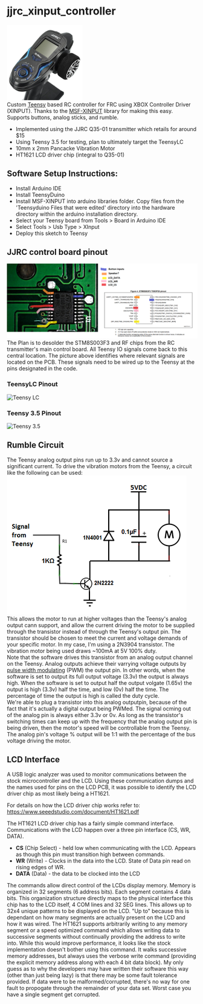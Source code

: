 # jjrc_xinput_controller 
<img src="https://github.com/jcorcoran/jjrc_xinput_controller/raw/master/images/jjrc_controller.png" width="200" title="jjrc_controller"></img>  
Custom [Teensy](https://www.pjrc.com/teensy/) based RC controller for FRC using XBOX Controller Driver (XINPUT). Thanks to the [MSF-XINPUT](https://github.com/zlittell/MSF-XINPUT) library for making this easy.  
Supports buttons, analog sticks, and rumble.
-  Implemented using the JJRC Q35-01 transmitter which retails for around $15
-  Using Teensy 3.5 for testing, plan to ultimately target the TeensyLC
-  10mm x 2mm Pancacke Vibration Motor
-  HT1621 LCD driver chip (integral to Q35-01)

## Software Setup Instructions:
-  Install Arduino IDE
-  Install TeensyDuino
-  Install MSF-XINPUT into arduino libraries folder. Copy files from the 'Teensyduino Files that were edited' directory into the hardware directory within the arduino installation directory.
-  Select your Teensy board from Tools > Board in Arduino IDE
-  Select Tools > Usb Type > XInput
-  Deploy this sketch to Teensy

## JJRC control board pinout
![](images/pinout.png)
The Plan is to desolder the STM8S003F3 and RF chips from the RC transmitter's main control board. All Teensy IO signals come back to this central location. The picture above identifies where relevant signals are located on the PCB. These signals need to be wired up to the Teensy at the pins designated in the code.

### TeensyLC Pinout
<img src="https://www.pjrc.com/teensy/card6a_rev2.png" width="400" title="Teensy LC">

### Teensy 3.5 Pinout
</img><img src="https://www.pjrc.com/teensy/card8a_rev2.png" width="400" title="Teensy 3.5"></img>

## Rumble Circuit
The Teensy analog output pins run up to 3.3v and cannot source a significant current. To drive the vibration motors from the Teensy, a circuit like the following can be used:  
![](images/circuit.png)  
This allows the motor to run at higher voltages than the Teensy's analog output cann support, and allow the current driving the motor to be supplied through the transistor instead of through the Teensy's output pin. The transistor should be chosen to meet the current and voltage demands of your specific motor. In my case, I'm using a 2N3904 transistor. The vibration motor being used draws ~100mA at 5V 100% duty.  
Note that the software drives this transistor from an analog output channel on the Teensy. Analog outputs achieve their varrying voltage outputs by [pulse width modulating](https://en.wikipedia.org/wiki/Pulse-width_modulation) (PWM) the output pin. In other words, when the software is set to output its full output voltage (3.3v) the output is always high. When the software is set to output half the output volgate (1.65v) the output is high (3.3v) half the time, and low (0v) half the time. The percentage of time the output is high is called the duty cycle.  
We're able to plug a transistor into this analog outputpin, because of the fact that it's actually a digital output being PWMed. The signal ocming out of the analog pin is always either 3.3v or 0v. As long as the transistor's switching times can keep up with the frequency that the analog output pin is being driven, then the motor's speed will be controllable from the Teensy. The analog pin's voltage % output will be 1:1 with the percentage of the bus voltage driving the motor.

## LCD Interface
A USB logic analyzer was used to monitor communications between the stock microcontroller and the LCD. Using these communication dumps and the names used for pins on the LCD PCB, it was possible to identify the LCD driver chip as most likely being a HT1621.

For details on how the LCD driver chip works refer to: https://www.seeedstudio.com/document/HT1621.pdf

The HT1621 LCD driver chip has a fairly simple command interface. Communications with the LCD happen over a three pin interface (CS, WR, DATA).
-  **CS** (Chip Select) - held low when communicating with the LCD. Appears as though this pin must transition high between commands.
-  **WR** (Write) - Clocks in the data into the LCD. State of Data pin read on rising edges of WR. 
-  **DATA** (Data) - the data to be clocked into the LCD 

The commands allow direct control of the LCDs display memory. Memory is organized in 32 segments (6 address bits). Each segment contains 4 data bits. This organization structure directly maps to the physical interface this chip has to the LCD itself,  4 COM lines and 32 SEG lines. This allows up to 32x4 unique patterns to be displayed on the LCD. "Up to" because this is dependant on how many segments are actually present on the LCD and how it was wired. 
The HT1621 supports arbitrarily writing to any memory segment or a speed optimized command which allows writing data to successive segments without continually providing the address to write into. While this would improve performance, it looks like the stock implementation doesn't bother using this command. It walks successive memory addresses, but always uses the verbose write command (providing the explicit memory address along with each 4 bit data block). My only guess as to why the developers may have written their software this way (other than just being lazy) is that there may be some fault tolerance provided. If data were to be malformed/corrupted, there's no way for one fault to propogate through the remainder of your data set. Worst case you have a single segment get corrupted.
 
